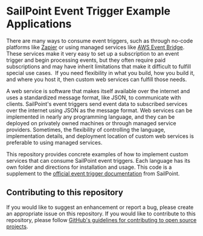 # SailPoint Event Trigger Example Applications

There are many ways to consume event triggers, such as through no-code platforms like [Zapier](https://zapier.com) or using managed services like [AWS Event Bridge](https://developer.sailpoint.com/discuss/t/aws-event-bridge-and-sailpoint-event-triggers/258).  These services make it very easy to set up a subscription to an event trigger and begin processing events, but they often require paid subscriptions and may have inherit limitations that make it difficult to fulfill special use cases.  If you need flexibility in what you build, how you build it, and where you host it, then custom web services can fulfill those needs.

A web service is software that makes itself available over the internet and uses a standardized message format, like JSON, to communicate with clients.  SailPoint's event triggers send event data to subscribed services over the internet using JSON as the message format.  Web services can be implemented in nearly any programming language, and they can be deployed on privately owned machines or through managed service providers.  Sometimes, the flexibility of controlling the language, implementation details, and deployment location of custom web services is preferable to using managed services.

This repository provides concrete examples of how to implement custom services that can consume SailPoint event triggers.  Each language has its own folder and directions for installation and usage.  This code is a supplement to the [official event trigger documentation](https://developer.sailpoint.com/triggers/getting_started.html) from SailPoint.

## Contributing to this repository

If you would like to suggest an enhancement or report a bug, please create an appropriate issue on this repository.  If you would like to contribute to this repository, please follow [GitHub's guidelines for contributing to open source projects](https://docs.github.com/en/get-started/quickstart/contributing-to-projects).
